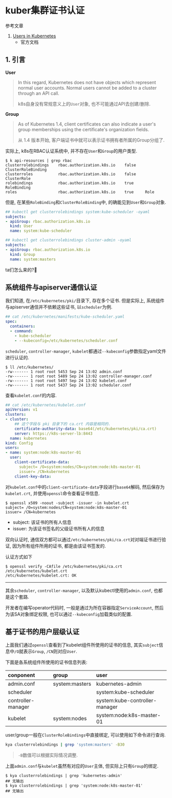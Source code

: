 # kuber集群证书认证

参考文章

1. [Users in Kubernetes](https://v1-21.docs.kubernetes.io/docs/reference/access-authn-authz/authentication/)
    - 官方文档

## 1. 引言

**User**

> In this regard, Kubernetes does not have objects which represent normal user accounts. Normal users cannot be added to a cluster through an API call.
>
> k8s自身没有常规意义上的`User`对象, 也不可能通过API去创建/删除.

**Group**

> As of Kubernetes 1.4, client certificates can also indicate a user's group memberships using the certificate's organization fields.
> 
> 从 1.4 版本开始, 客户端证书中就可以表示证书拥有者所属的Group分组了.

实际上, k8s在RBAC认证系统中, 并不存在`User`和`Group`的用户类型.

```log
$ k api-resources | grep rbac
clusterrolebindings    rbac.authorization.k8s.io    false    ClusterRoleBinding
clusterroles           rbac.authorization.k8s.io    false    ClusterRole
rolebindings           rbac.authorization.k8s.io    true     RoleBinding
roles                  rbac.authorization.k8s.io    true     Role
```

但是, 在某些`RoleBinding`和`ClusterRoleBinding`中, 的确能见到`User`和`Group`对象.

```yaml
## kubectl get clusterrolebindings system:kube-scheduler -oyaml
subjects:
- apiGroup: rbac.authorization.k8s.io
  kind: User
  name: system:kube-scheduler
```

```yaml
## kubectl get clusterrolebindings cluster-admin -oyaml
subjects:
- apiGroup: rbac.authorization.k8s.io
  kind: Group
  name: system:masters
```

ta们怎么来的?🤔

## 系统组件与apiserver通信认证

我们知道, 在`/etc/kubernetes/pki/`目录下, 存在多个证书. 但是实际上, 系统组件与apiserver通信并不依赖这些证书, 以`scheduler`为例.

```yaml
## cat /etc/kubernetes/manifests/kube-scheduler.yaml
spec:
  containers:
  - command:
    - kube-scheduler
    - --kubeconfig=/etc/kubernetes/scheduler.conf
```

`scheduler`, `controller-manager`, `kubelet`都通过`--kubeconfig`参数指定yaml文件进行认证的.

```log
$ ll /etc/kubernetes/
-rw------- 1 root root 5453 Sep 24 13:02 admin.conf
-rw------- 1 root root 5489 Sep 24 13:02 controller-manager.conf
-rw------- 1 root root 5497 Sep 24 13:02 kubelet.conf
-rw------- 1 root root 5437 Sep 24 13:02 scheduler.conf
```

查看`kubelet.conf`的内容.

```yaml
## cat /etc/kubernetes/kubelet.conf
apiVersion: v1
clusters:
- cluster:
    ## 这个字段与 pki 目录下的 ca.crt 内容是相同的.
    certificate-authority-data: base64(/etc/kubernetes/pki/ca.crt)
    server: https://k8s-server-lb:8443
  name: kubernetes
kind: Config
users:
- name: system:node:k8s-master-01
  user:
    client-certificate-data: 
      subject= /O=system:nodes/CN=system:node:k8s-master-01
      issuer= /CN=kubernetes
    client-key-data: 
```

对`kubelet.conf`中的`client-certificate-data`字段进行`base64`解码, 然后保存为`kubelet.crt`, 并使用`openssl`命令查看证书信息.

```log
$ openssl x509 -noout -subject -issuer -in kubelet.crt
subject= /O=system:nodes/CN=system:node:k8s-master-01
issuer= /CN=kubernetes
```

- subject: 该证书的所有人信息
- issuer: 为该证书签名的父级证书所有人的信息

双向认证时, 通信双方都可以通过`/etc/kubernetes/pki/ca.crt`对对端证书进行验证, 因为所有组件所用的证书, 都是由该证书签发的. 

认证方式如下

```log
$ openssl verify -CAfile /etc/kubernetes/pki/ca.crt /etc/kubernetes/kubelet.crt
/etc/kubernetes/kubelet.crt: OK
```

------

其余`scheduler`, `controller-manager`, 以及默认kubectl使用的`admin.conf`, 也都是这个套路.

开发者在编写operator代码时, 一般是通过为所在容器指定`ServiceAccount`, 然后为该SA对象绑定权限, 也可以通过`--kubeconfig`加载类似的配置.

## 基于证书的用户层级认证

上面我们通过`openssl`查看到了kubelet组件所使用的证书的信息, 其实`subject`信息中`/O`就表示`Group`, `/CN`则对应`User`.

下面是各系统组件所使用的证书信息列表:

| conponent          | group          | user                           |
| :----------------- | :------------- | :----------------------------- |
| admin.conf         | system:masters | kubernetes-admin               |
| scheduler          |                | system:kube-scheduler          |
| controller-manager |                | system:kube-controller-manager |
| kubelet            | system:nodes   | system:node:k8s-master-01      |

user/group一般在`ClusterRoleBindings`中直接绑定, 可以使用如下命令进行查询.

```bash
kya clusterrolebindings | grep 'system:masters' -B30
```

> `-B`数值可以根据实际情况调整.

上面`admin.conf`与`kubelet`虽然有对应的`User`主体, 但实际上只有`Group`的绑定.

```log
$ kya clusterrolebindings | grep 'kubernetes-admin'
## 无输出
$ kya clusterrolebindings | grep 'system:node:k8s-master-01'
## 无输出
```
